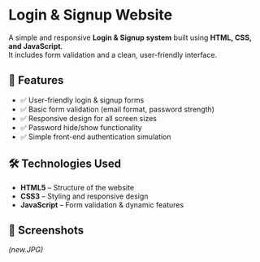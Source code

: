 # Login & Signup Website

A simple and responsive **Login & Signup system** built using **HTML, CSS, and JavaScript**.  
It includes form validation and a clean, user-friendly interface.

## 🚀 Features
- ✅ User-friendly login & signup forms  
- ✅ Basic form validation (email format, password strength)  
- ✅ Responsive design for all screen sizes  
- ✅ Password hide/show functionality  
- ✅ Simple front-end authentication simulation  

## 🛠️ Technologies Used
- **HTML5** – Structure of the website  
- **CSS3** – Styling and responsive design  
- **JavaScript** – Form validation & dynamic features  
## 📸 Screenshots
*(new.JPG)*
